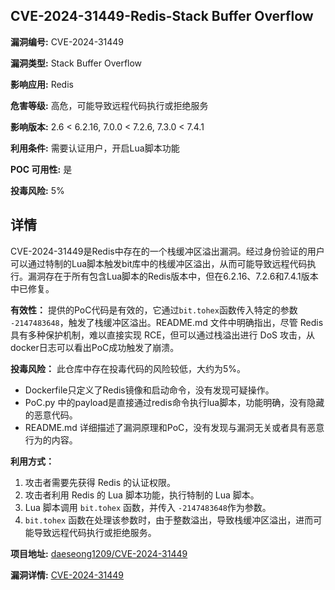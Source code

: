## CVE-2024-31449-Redis-Stack Buffer Overflow

**漏洞编号:** CVE-2024-31449

**漏洞类型:** Stack Buffer Overflow

**影响应用:** Redis

**危害等级:** 高危，可能导致远程代码执行或拒绝服务

**影响版本:** 2.6 < 6.2.16, 7.0.0 < 7.2.6, 7.3.0 < 7.4.1

**利用条件:** 需要认证用户，开启Lua脚本功能

**POC 可用性:** 是

**投毒风险:** 5%

## 详情

CVE-2024-31449是Redis中存在的一个栈缓冲区溢出漏洞。经过身份验证的用户可以通过特制的Lua脚本触发bit库中的栈缓冲区溢出，从而可能导致远程代码执行。漏洞存在于所有包含Lua脚本的Redis版本中，但在6.2.16、7.2.6和7.4.1版本中已修复。

**有效性：**
提供的PoC代码是有效的，它通过`bit.tohex`函数传入特定的参数 `-2147483648`，触发了栈缓冲区溢出。README.md 文件中明确指出，尽管 Redis 具有多种保护机制，难以直接实现 RCE，但可以通过栈溢出进行 DoS 攻击，从docker日志可以看出PoC成功触发了崩溃。

**投毒风险：**
此仓库中存在投毒代码的风险较低，大约为5%。

*   Dockerfile只定义了Redis镜像和启动命令，没有发现可疑操作。
*   PoC.py 中的payload是直接通过redis命令执行lua脚本，功能明确，没有隐藏的恶意代码。
*   README.md 详细描述了漏洞原理和PoC，没有发现与漏洞无关或者具有恶意行为的内容。

**利用方式：**
1.  攻击者需要先获得 Redis 的认证权限。
2.  攻击者利用 Redis 的 Lua 脚本功能，执行特制的 Lua 脚本。
3.  Lua 脚本调用 `bit.tohex` 函数，并传入 `-2147483648`作为参数。
4.  `bit.tohex` 函数在处理该参数时，由于整数溢出，导致栈缓冲区溢出，进而可能导致远程代码执行或拒绝服务。

**项目地址:** [daeseong1209/CVE-2024-31449](https://github.com/daeseong1209/CVE-2024-31449)

**漏洞详情:** [CVE-2024-31449](https://nvd.nist.gov/vuln/detail/CVE-2024-31449)